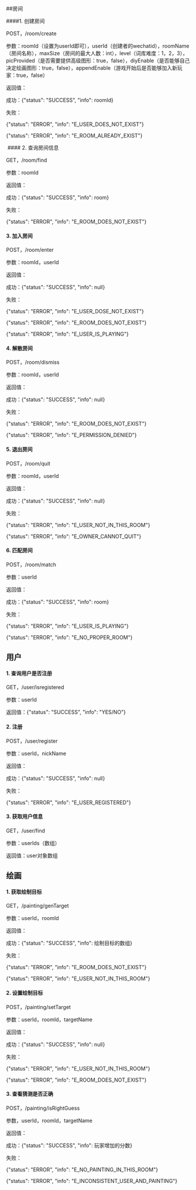 ##房间

####1. 创建房间

POST，/room/create

参数：roomId（设置为userId即可），userId（创建者的wechatid），roomName（房间名称），maxSize（房间的最大人数：int），level（词库难度：1，2，3），picProvided（是否需要提供高级图形：true，false），diyEnable（是否能够自己决定绘画图形：true，false），appendEnable（游戏开始后是否能够加入新玩家：true，false）

返回值：

成功：{"status": "SUCCESS", "info": roomId}

失败：

{"status": "ERROR", "info": "E_USER_DOES_NOT_EXIST"} 

{"status": "ERROR", "info": "E_ROOM_ALREADY_EXIST"}

 #### 2. 查询房间信息

GET，/room/find

参数：roomId

返回值：

成功：{"status": "SUCCESS", "info": room}

失败：

{"status": "ERROR", "info": "E_ROOM_DOES_NOT_EXIST"}

#### 3. 加入房间

POST，/room/enter

参数：roomId，userId

返回值：

成功：{"status": "SUCCESS", "info": null}

失败：

{"status": "ERROR", "info": "E_USER_DOSE_NOT_EXIST"}

{"status": "ERROR", "info": "E_ROOM_DOES_NOT_EXIST"}

{"status": "ERROR", "info": "E_USER_IS_PLAYING"}

#### 4. 解散房间

POST，/room/dismiss

参数：roomId，userId

返回值：

成功：{"status": "SUCCESS", "info": null}

失败：

{"status": "ERROR", "info": "E_ROOM_DOES_NOT_EXIST"}

{"status": "ERROR", "info": "E_PERMISSION_DENIED"}

#### 5. 退出房间

POST，/room/quit

参数：roomId，userId

返回值：

成功：{"status": "SUCCESS", "info": null}

失败：

{"status": "ERROR", "info": "E_USER_NOT_IN_THIS_ROOM"}

{"status": "ERROR", "info": "E_OWNER_CANNOT_QUIT"}

#### 6. 匹配房间

POST，/room/match

参数：userId

返回值：

成功：{"status": "SUCCESS", "info": room}

失败：

{"status": "ERROR", "info": "E_USER_IS_PLAYING"}

{"status": "ERROR", "info": "E_NO_PROPER_ROOM"}



## 用户

#### 1. 查询用户是否注册

GET，/user/isregistered

参数：userId

返回值：{"status": "SUCCESS", "info": "YES/NO"}

#### 2. 注册

POST，/user/register

参数：userId，nickName

返回值：

成功：{"status": "SUCCESS", "info": null}

失败：

{"status": "ERROR", "info": "E_USER_REGISTERED"}

#### 3. 获取用户信息

GET，/user/find

参数：userIds（数组）

返回值：user对象数组

## 绘画

#### 1. 获取绘制目标

GET，/painting/genTarget

参数：userId，roomId

返回值：

成功：{"status": "SUCCESS", "info": 绘制目标的数组}

失败：

{"status": "ERROR", "info": "E_ROOM_DOES_NOT_EXIST"}

{"status": "ERROR", "info": "E_USER_NOT_IN_THIS_ROOM"}

#### 2. 设置绘制目标

POST，/painting/setTarget

参数：userId，roomId，targetName

返回值：

成功：{"status": "SUCCESS", "info": null}

失败：

{"status": "ERROR", "info": "E_USER_NOT_IN_THIS_ROOM"}

{"status": "ERROR", "info": "E_ROOM_DOES_NOT_EXIST"}

#### 3. 查看猜测是否正确

POST，/painting/isRightGuess

参数，userId，roomId，targetName

返回值：

成功：{"status": "SUCCESS", "info": 玩家增加的分数}

失败：

{"status": "ERROR", "info": "E_NO_PAINTING_IN_THIS_ROOM"}

{"status": "ERROR", "info": "E_INCONSISTENT_USER_AND_PAINTING"}